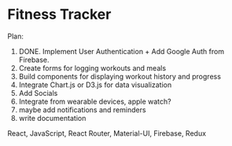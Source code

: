 # Fitness Tracker

Plan:

1. DONE. Implement User Authentication + Add Google Auth from Firebase.
2. Create forms for logging workouts and meals
3. Build components for displaying workout history and progress
4. Integrate Chart.js or D3.js for data visualization
5. Add Socials
6. Integrate from wearable devices, apple watch?
7. maybe add notifications and reminders
8. write documentation

React, JavaScript, React Router, Material-UI, Firebase, Redux
